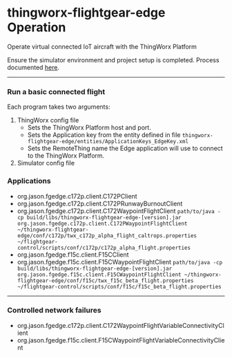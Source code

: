 # thingworx-flightgear-edge Operation

Operate virtual connected IoT aircraft with the ThingWorx Platform

Ensure the simulator environment and project setup is completed. Process documented [here](SETUP.md).

-----
### Run a basic connected flight ###

Each program takes two arguments:
1. ThingWorx config file
    * Sets the ThingWorx Platform host and port.
    * Sets the Application key from the entity defined in file `thingworx-flightgear-edge/entities/ApplicationKeys_EdgeKey.xml`
    * Sets the RemoteThing name the Edge application will use to connect to the ThingWorx Platform.
1. Simulator config file

### Applications ###
* org.jason.fgedge.c172p.client.C172PClient
* org.jason.fgedge.c172p.client.C172PRunwayBurnoutClient
* org.jason.fgedge.c172p.client.C172WaypointFlightClient
    `path/to/java -cp build/libs/thingworx-flightgear-edge-[version].jar org.jason.fgedge.c172p.client.C172PWaypointFlightClient ~/thingworx-flightgear-edge/conf/c172p/twx_c172p_alpha_flight_caltrops.properties ~/flightgear-control/scripts/conf/c172p/c172p_alpha_flight.properties`
* org.jason.fgedge.f15c.client.F15CClient
* org.jason.fgedge.f15c.client.F15CWaypointFlightClient
    `path/to/java -cp build/libs/thingworx-flightgear-edge-[version].jar org.jason.fgedge.f15c.client.F15CWaypointFlightClient ~/thingworx-flightgear-edge/conf/f15c/twx_f15c_beta_flight.properties ~/flightgear-control/scripts/conf/f15c/f15c_beta_flight.properties`

-----
### Controlled network failures ###

* org.jason.fgedge.c172p.client.C172WaypointFlightVariableConnectivityClient
* org.jason.fgedge.f15c.client.F15CWaypointFlightVariableConnectivityClient